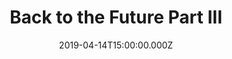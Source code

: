 ---
title: "Back to the Future Part III"
year: 1990
date: 2019-04-14T15:00:00.000Z
permalink: /almanac/movies/2019-04-14-back-to-the-future-part-iii/index.html
rating: 3
---